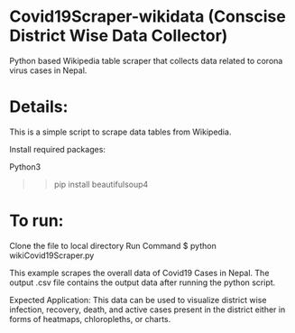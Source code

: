 # Covid19Scraper-wikidata (Conscise District Wise Data Collector)
Python based Wikipedia table scraper that collects data related to corona virus cases in Nepal.

# Details:

This is a simple script to scrape data tables from Wikipedia.

Install required packages: 

Python3
>> pip install beautifulsoup4

# To run:
Clone the file to local directory
Run Command
$ python wikiCovid19Scraper.py

This example scrapes the overall data of Covid19 Cases in Nepal. The output .csv file contains the output data after running the python script.

Expected Application:
This data can be used to visualize district wise infection, recovery, death, and active cases present in the district either in forms of heatmaps, chloropleths, or charts.


